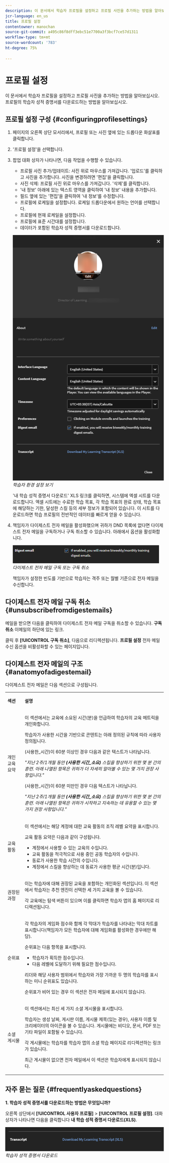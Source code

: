 ```yaml
---
description: 이 문서에서 학습자 프로필을 설정하고 프로필 사진을 추가하는 방법을 알아보십시오. 프로필의 학습자 성적 증명서를 다운로드하는 방법을 알아보십시오.
jcr-language: en_us
title: 프로필 설정
contentowner: manochan
source-git-commit: a495c86f8dff3ebc51e7700a3f3bcf7ce57d1311
workflow-type: tm+mt
source-wordcount: '783'
ht-degree: 75%

---
```




# 프로필 설정

이 문서에서 학습자 프로필을 설정하고 프로필 사진을 추가하는 방법을 알아보십시오. 프로필의 학습자 성적 증명서를 다운로드하는 방법을 알아보십시오.

## 프로필 설정 구성 {#configuringprofilesettings}

1. 페이지의 오른쪽 상단 모서리에서, 프로필 또는 사진 옆에 있는 드롭다운 화살표를 클릭합니다.
1. &#39;프로필 설정&#39;을 선택합니다.
1. 팝업 대화 상자가 나타나면, 다음 작업을 수행할 수 있습니다.

   * 프로필 사진 추가/업데이트: 사진 위로 마우스를 가져갑니다. &#39;업로드&#39;를 클릭하고 사진을 추가합니다. 사진을 변경하려면 &#39;편집&#39;을 클릭합니다.
   * 사진 삭제: 프로필 사진 위로 마우스를 가져갑니다. &#39;삭제&#39;를 클릭합니다.
   * &#39;내 정보&#39; 아래에 있는 텍스트 영역을 클릭하여 &#39;내 정보&#39; 내용을 추가합니다.
   * 필드 옆에 있는 &#39;편집&#39;을 클릭하여 &#39;내 정보&#39;를 수정합니다.
   * 프로필에 로케일을 설정합니다. 로케일 드롭다운에서 원하는 언어를 선택합니다.
   * 프로필에 현재 로케일을 설정합니다.
   * 프로필에 표준 시간대를 설정합니다.
   * 데이터가 포함된 학습자 성적 증명서를 다운로드합니다.

   ![](assets/learner-preferences.png)
   *학습자 환경 설정 보기*

   &#39;내 학습 성적 증명서 다운로드&#39; XLS 링크를 클릭하면, 시스템에 엑셀 시트를 다운로드합니다. 엑셀 시트에는 수료한 학습 목표, 각 학습 목표의 완료 상태, 학습 목표에 해당하는 기한, 달성한 스킬 등의 세부 정보가 포함되어 있습니다. 이 시트를 다운로드하면 학습 프로필의 전반적인 데이터를 빠르게 얻을 수 있습니다.

1. 책임자가 다이제스트 전자 메일을 활성화했으며 귀하가 DND 목록에 없다면 다이제스트 전자 메일을 구독하거나 구독 취소할 수 있습니다. 아래에서 옵션을 활성화합니다.

   ![](assets/digest-email-option-learner.png)
   *다이제스트 전자 메일 구독 또는 구독 취소*

   책임자가 설정한 빈도를 기반으로 학습자는 격주 또는 월별 기준으로 전자 메일을 수신합니다.

## 다이제스트 전자 메일 구독 취소 {#unsubscribefromdigestemails}

메일을 받으면 다음을 클릭하여 다이제스트 전자 메일 구독을 취소할 수 있습니다. **구독 취소** 이메일의 하단에 있는 링크.

클릭 후 **[!UICONTROL 구독 취소]**, 다음으로 리디렉션됩니다. **프로필 설정** 전자 메일 수신 옵션을 비활성화할 수 있는 페이지입니다.

## 다이제스트 전자 메일의 구조 {#anatomyofadigestemail}

다이제스트 전자 메일은 다음 섹션으로 구성됩니다.

<table>
 <tbody>
  <tr>
   <td>
    <p><b>섹션</b></p></td>
   <td>
    <p><b>설명</b></p></td>
  </tr>
  <tr>
   <td>
    <p>개인 교육 요약</p></td>
   <td>
    <p>이 섹션에서는 교육에 소요된 시간(분)을 언급하여 학습자의 교육 메트릭을 개인화합니다.</p>
    <p>학습자가 사용한 시간을 기반으로 콘텐트는 아래 정의된 규칙에 따라 사용자 정의됩니다.</p>
    <p>(사용한_시간)이 60분 이상인 경우 다음과 같은 텍스트가 나타납니다.</p>
    <p><i>"지난 2주/1개월 동안 <b>(사용한 시간_소요)</b> 스킬을 향상하기 위한 몇 분 간의 훈련. 아래 나열된 항목은 귀하가 더 자세히 알아볼 수 있는 몇 가지 권장 사항입니다." </i></p>
    <p> (사용한_시간)이 60분 미만인 경우 다음 텍스트가 나타납니다.</p>
    <p><i>"지난 2주/1개월 동안 <b>(사용한 시간_소요)</b> 스킬을 향상하기 위한 몇 분 간의 훈련. 아래 나열된 항목은 귀하가 시작하고 지속하는 데 유용할 수 있는 몇 가지 권장 사항입니다."</i></p></td>
  </tr>
  <tr>
   <td>
    <p>교육 활동</p></td>
   <td>
    <p>이 섹션에서는 해당 계정에 대한 교육 활동의 조직 레벨 요약을 표시합니다.</p>
    <p>교육 활동 요약은 다음과 같이 구성됩니다. </p>
    <ul>
     <li>계정에서 사용할 수 있는 교육의 수입니다.</li>
     <li>교육 활동을 적극적으로 사용 중인 공동 학습자의 수입니다.</li>
     <li>동료가 사용한 학습 시간의 수입니다.</li>
     <li>계정에서 스킬을 향상하는 데 동료가 사용한 평균 시간(분)입니다.</li>
    </ul></td>
  </tr>
  <tr>
   <td>
    <p>권장된 과정</p></td>
   <td>
    <p>이는 학습자에 대해 권장된 교육을 포함하는 개인화된 섹션입니다. 이 섹션에서 학습자는 추천 엔진이 선택한 세 가지 교육을 볼 수 있습니다.</p>
    <p>각 교육에는 탐색 버튼이 있으며 이를 클릭하면 학습자 앱의 홈 페이지로 리디렉션됩니다.  </p></td>
  </tr>
  <tr>
   <td>
    <p>순위표</p></td>
   <td>
    <p>각 학습자의 게임화 점수와 함께 각 막대가 학습자를 나타내는 막대 차트를 표시합니다(책임자가 모든 학습자에 대해 게임화를 활성화한 경우에만 해당).</p>
    <p>순위표는 다음 항목을 표시합니다.</p>
    <ul>
     <li>학습자가 획득한 점수입니다.</li>
     <li>다음 레벨에 도달하기 위해 필요한 점수입니다.</li>
    </ul>
    <p>리더와 해당 사용자 범위에서 학습자와 가장 가까운 두 명의 학습자를 표시하는 미니 순위표도 있습니다.</p>
    <p>순위표가 비어 있는 경우 이 섹션은 전자 메일에 표시되지 않습니다.</p></td>
  </tr>
  <tr>
   <td>
    <p><a>소셜 게시물</a></p></td>
   <td>
    <p>이 섹션에서는 최신 세 가지 소셜 게시물을 표시합니다.</p>
    <p>학습자는 생성 날짜, 게시판 이름, 게시물 제목(있는 경우), 사용자 이름 및 크리에이터의 아이콘을 볼 수 있습니다. 게시물에는 비디오, 문서, PDF 또는 기타 파일이 포함될 수 있습니다.</p>
    <p>각 게시물에는 학습자를 학습자 앱의 소셜 학습 페이지로 리디렉션하는 링크가 있습니다.</p>
    <p>최근 게시물이 없으면 전자 메일에서 이 섹션은 학습자에게 표시되지 않습니다.</p></td>
  </tr>
 </tbody>
</table>

## 자주 묻는 질문 {#frequentlyaskedquestions}

**1. 학습자 성적 증명서를 다운로드하는 방법은 무엇입니까?**

오른쪽 상단에서 **[!UICONTROL 사용자 프로필]** > **[!UICONTROL 프로필 설정]**. 대화 상자가 나타나면 다음을 클릭합니다 **내 학습 성적 증명서 다운로드(XLS)**.

![](assets/dowload-lt.png)
*학습자 성적 증명서 다운로드*
